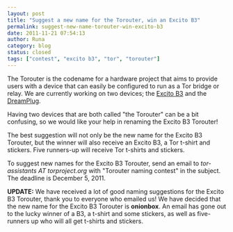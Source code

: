 ```yaml
---
layout: post
title: "Suggest a new name for the Torouter, win an Excito B3"
permalink: suggest-new-name-torouter-win-excito-b3
date: 2011-11-21 07:54:13
author: Runa
category: blog
status: closed
tags: ["contest", "excito b3", "tor", "torouter"]
---
```


The Torouter is the codename for a hardware project that aims to provide users with a device that can easily be configured to run as a Tor bridge or relay. We are currently working on two devices; the [Excito B3](https://www.excito.com/node/9) and the [DreamPlug](https://www.globalscaletechnologies.com/c-5-dreamplugs.aspx).

Having two devices that are both called "the Torouter" can be a bit confusing, so we would like your help in renaming the Excito B3 Torouter!

The best suggestion will not only be the new name for the Excito B3 Torouter, but the winner will also receive an Excito B3, a Tor t-shirt and stickers. Five runners-up will receive Tor t-shirts and stickers.

To suggest new names for the Excito B3 Torouter, send an email to *tor-assistants AT torproject.org* with "Torouter naming contest" in the subject. The deadline is December 5, 2011.

**UPDATE:** We have received a lot of good naming suggestions for the Excito B3 Torouter, thank you to everyone who emailed us! We have decided that the new name for the Excito B3 Torouter is **onionbox**. An email has gone out to the lucky winner of a B3, a t-shirt and some stickers, as well as five-runners up who will all get t-shirts and stickers.

